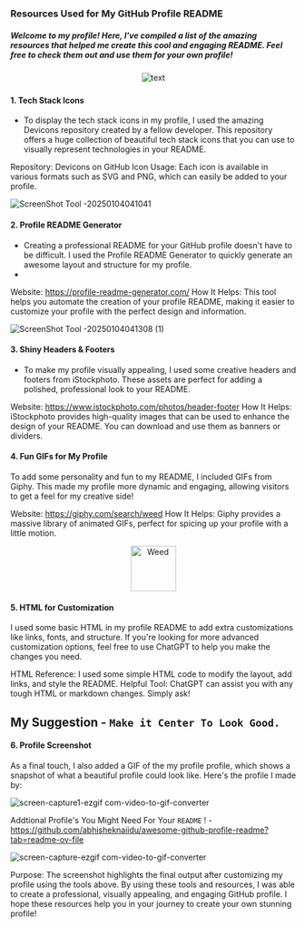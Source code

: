 ### Resources Used for My GitHub Profile README
##### Welcome to my profile! Here, I've compiled a list of the amazing resources that helped me create this cool and engaging README. Feel free to check them out and use them for your own profile!

###

<p align="center">
  <img src="https://github.com/user-attachments/assets/dc4731e2-2a64-4180-8e79-e5195df9675f" alt="text">
</p>

###

#### 1. Tech Stack Icons
- To display the tech stack icons in my profile, I used the amazing Devicons repository created by a fellow developer. This repository offers a huge collection of beautiful tech stack icons that you can use to visually represent technologies in your README.

Repository: Devicons on GitHub
Icon Usage: Each icon is available in various formats such as SVG and PNG, which can easily be added to your profile.

![ScreenShot Tool -20250104041041](https://github.com/user-attachments/assets/12c67e34-0b7c-4fb1-8e50-2c631b7cbe17)

#### 2. Profile README Generator
- Creating a professional README for your GitHub profile doesn't have to be difficult. I used the Profile README Generator to quickly generate an awesome layout and structure for my profile.
- 
Website: https://profile-readme-generator.com/
How It Helps: This tool helps you automate the creation of your profile README, making it easier to customize your profile with the perfect design and information.

![ScreenShot Tool -20250104041308 (1)](https://github.com/user-attachments/assets/2964cee8-0447-4227-829b-90b946e76c48)

#### 3. Shiny Headers & Footers
- To make my profile visually appealing, I used some creative headers and footers from iStockphoto. These assets are perfect for adding a polished, professional look to your README.

Website: https://www.istockphoto.com/photos/header-footer
How It Helps: iStockphoto provides high-quality images that can be used to enhance the design of your README. You can download and use them as banners or dividers.

#### 4. Fun GIFs for My Profile
To add some personality and fun to my README, I included GIFs from Giphy. This made my profile more dynamic and engaging, allowing visitors to get a feel for my creative side!

Website: https://giphy.com/search/weed
How It Helps: Giphy provides a massive library of animated GIFs, perfect for spicing up your profile with a little motion.

<p align="center">
  <img 
    style="height: 80px; width: auto;" 
    src="https://media3.giphy.com/media/v1.Y2lkPTc5MGI3NjExZHIwNzBuMnR1Zjgyc2gwbzJ6bXUzdGViMTdudDQ2Njluam93ZHY2MiZlcD12MV9pbnRlcm5hbF9naWZfYnlfaWQmY3Q9cw/Y0K68Ebl0KghSQlDzA/giphy.webp" 
    alt="Weed" />
</p>

#### 5. HTML for Customization
I used some basic HTML in my profile README to add extra customizations like links, fonts, and structure. If you're looking for more advanced customization options, feel free to use ChatGPT to help you make the changes you need.

HTML Reference: I used some simple HTML code to modify the layout, add links, and style the README.
Helpful Tool: ChatGPT can assist you with any tough HTML or markdown changes. Simply ask!
## My Suggestion - `Make it Center To Look Good.`

#### 6. Profile Screenshot
As a final touch, I also added a GIF of the my profile profile, which shows a snapshot of what a beautiful profile could look like. Here's the profile I made by:

![screen-capture1-ezgif com-video-to-gif-converter](https://github.com/user-attachments/assets/a327b389-c35d-4258-8d67-503e4dc2070b)


Addtional Profile's You Might Need For Your `README` ! - https://github.com/abhisheknaiidu/awesome-github-profile-readme?tab=readme-ov-file

![screen-capture-ezgif com-video-to-gif-converter](https://github.com/user-attachments/assets/19c91c01-9a56-4b76-b484-f71ca304d621)

Purpose: The screenshot highlights the final output after customizing my profile using the tools above.
By using these tools and resources, I was able to create a professional, visually appealing, and engaging GitHub profile. I hope these resources help you in your journey to create your own stunning profile!
